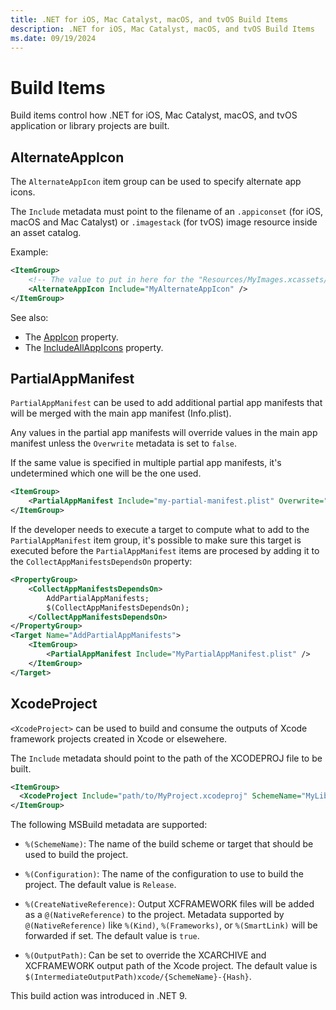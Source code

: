 ```yaml
---
title: .NET for iOS, Mac Catalyst, macOS, and tvOS Build Items
description: .NET for iOS, Mac Catalyst, macOS, and tvOS Build Items
ms.date: 09/19/2024
---
```


# Build Items

Build items control how .NET for iOS, Mac Catalyst, macOS, and tvOS
application or library projects are built.

## AlternateAppIcon

The `AlternateAppIcon` item group can be used to specify alternate app icons.

The `Include` metadata must point to the filename of an `.appiconset` (for
iOS, macOS and Mac Catalyst) or `.imagestack` (for tvOS) image resource
inside an asset catalog.

Example:

```xml
<ItemGroup>
    <!-- The value to put in here for the "Resources/MyImages.xcassets/MyAlternateAppIcon.appiconset" resource would be "MyAlternateAppIcon" -->
    <AlternateAppIcon Include="MyAlternateAppIcon" />
</ItemGroup>
```

See also:
* The [AppIcon](build-properties.md#AppIcon) property.
* The [IncludeAllAppIcons](build-properties.md#IncludeAllAppIcons) property.

## PartialAppManifest

`PartialAppManifest` can be used to add additional partial app manifests that
will be merged with the main app manifest (Info.plist).

Any values in the partial app manifests will override values in the main app
manifest unless the `Overwrite` metadata is set to `false`.

If the same value is specified in multiple partial app manifests, it's
undetermined which one will be the one used.

```xml
<ItemGroup>
    <PartialAppManifest Include="my-partial-manifest.plist" Overwrite="false" />
</ItemGroup>
```

If the developer needs to execute a target to compute what to add to the
`PartialAppManifest` item group, it's possible to make sure this target is
executed before the `PartialAppManifest` items are procesed by adding it to
the `CollectAppManifestsDependsOn` property:

```xml
<PropertyGroup>
    <CollectAppManifestsDependsOn>
        AddPartialAppManifests;
        $(CollectAppManifestsDependsOn);
    </CollectAppManifestsDependsOn>
</PropertyGroup>
<Target Name="AddPartialAppManifests">
    <ItemGroup>
        <PartialAppManifest Include="MyPartialAppManifest.plist" />
    </ItemGroup>
</Target>
```

## XcodeProject

`<XcodeProject>` can be used to build and consume the outputs
of Xcode framework projects created in Xcode or elsewehere.

The `Include` metadata should point to the path of the XCODEPROJ file to be built.

```xml
<ItemGroup>
  <XcodeProject Include="path/to/MyProject.xcodeproj" SchemeName="MyLibrary" />
</ItemGroup>
```

The following MSBuild metadata are supported:

- `%(SchemeName)`: The name of the build scheme or target that should be used to build the project.

- `%(Configuration)`: The name of the configuration to use to build the project.
    The default value is `Release`.

- `%(CreateNativeReference)`: Output XCFRAMEWORK files will be added as a `@(NativeReference)` to the project.
    Metadata supported by `@(NativeReference)` like `%(Kind)`, `%(Frameworks)`, or `%(SmartLink)` will be forwarded if set.
    The default value is `true`.

- `%(OutputPath)`: Can be set to override the XCARCHIVE and XCFRAMEWORK output path of the Xcode project.
    The default value is `$(IntermediateOutputPath)xcode/{SchemeName}-{Hash}`.

This build action was introduced in .NET 9.
